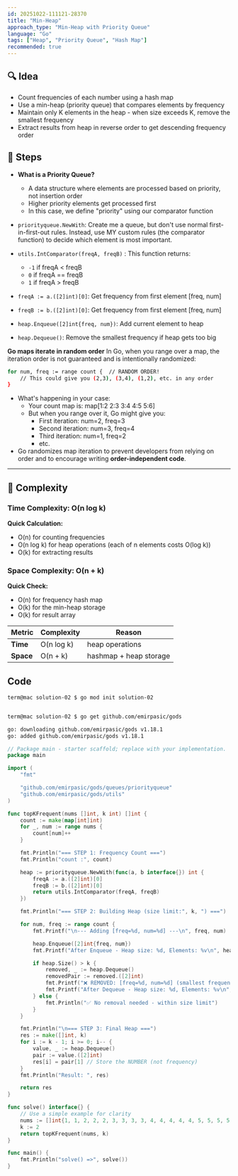 ```yaml
---
id: 20251022-111121-28370
title: "Min-Heap"
approach_type: "Min-Heap with Priority Queue"
language: "Go"
tags: ["Heap", "Priority Queue", "Hash Map"]
recommended: true
---
```


## 🔍 Idea
* Count frequencies of each number using a hash map
* Use a min-heap (priority queue) that compares elements by frequency
* Maintain only K elements in the heap - when size exceeds K, remove the smallest frequency
* Extract results from heap in reverse order to get descending frequency order

## 🧩 Steps
* **What is a Priority Queue?**
    * A data structure where elements are processed based on priority, not insertion order
    * Higher priority elements get processed first
    * In this case, we define "priority" using our comparator function
* `priorityqueue.NewWith`: Create me a queue, but don't use normal first-in-first-out rules. Instead, use MY custom rules (the comparator function) to decide which element is most important.
* `utils.IntComparator(freqA, freqB)` : This function returns:
    * `-1` if freqA < freqB
    * `0` if freqA == freqB 
    * `1` if freqA > freqB
* `freqA := a.([2]int)[0]`: Get frequency from first   element [freq, num]
* `freqB := b.([2]int)[0]`: Get frequency from first element [freq, num]

* `heap.Enqueue([2]int{freq, num})`: Add current element to heap
* `heap.Dequeue()`: Remove the smallest frequency if heap gets too big


**Go maps iterate in random order** 
In Go, when you range over a map, the iteration order is not guaranteed and is intentionally randomized:
```bash
for num, freq := range count {  // RANDOM ORDER!
    // This could give you (2,3), (3,4), (1,2), etc. in any order
}

```
* What's happening in your case:
    * Your count map is: map[1:2 2:3 3:4 4:5 5:6]
    * But when you range over it, Go might give you:
        * First iteration: num=2, freq=3
        * Second iteration: num=3, freq=4
        * Third iteration: num=1, freq=2
        * etc.
* Go randomizes map iteration to prevent developers from relying on order and to encourage writing **order-independent code**.

---

## 🧮 Complexity

### Time Complexity: O(n log k)
**Quick Calculation:**
- O(n) for counting frequencies
- O(n log k) for heap operations (each of n elements costs O(log k))
- O(k) for extracting results

### Space Complexity: O(n + k)
**Quick Check:**
- O(n) for frequency hash map
- O(k) for the min-heap storage
- O(k) for result array

| Metric  |  Complexity | Reason |
|---------|-------------|--------|
| **Time**  | O(n log k) | heap operations |
| **Space** | O(n + k) | hashmap + heap storage |

## Code

```bash
term@mac solution-02 $ go mod init solution-02


term@mac solution-02 $ go get github.com/emirpasic/gods

go: downloading github.com/emirpasic/gods v1.18.1
go: added github.com/emirpasic/gods v1.18.1
```

```go
// Package main - starter scaffold; replace with your implementation.
package main

import (
	"fmt"

	"github.com/emirpasic/gods/queues/priorityqueue"
	"github.com/emirpasic/gods/utils"
)

func topKFrequent(nums []int, k int) []int {
	count := make(map[int]int)
	for _, num := range nums {
		count[num]++
	}

	fmt.Println("=== STEP 1: Frequency Count ===")
	fmt.Println("count :", count)

	heap := priorityqueue.NewWith(func(a, b interface{}) int {
		freqA := a.([2]int)[0]
		freqB := b.([2]int)[0]
		return utils.IntComparator(freqA, freqB)
	})

	fmt.Println("=== STEP 2: Building Heap (size limit:", k, ") ===")

	for num, freq := range count {
		fmt.Printf("\n--- Adding [freq=%d, num=%d] ---\n", freq, num)

		heap.Enqueue([2]int{freq, num})
		fmt.Printf("After Enqueue - Heap size: %d, Elements: %v\n", heap.Size(), heap.Values())

		if heap.Size() > k {
			removed, _ := heap.Dequeue()
			removedPair := removed.([2]int)
			fmt.Printf("❌ REMOVED: [freq=%d, num=%d] (smallest frequency)\n", removedPair[0], removedPair[1])
			fmt.Printf("After Dequeue - Heap size: %d, Elements: %v\n", heap.Size(), heap.Values())
		} else {
			fmt.Println("✅ No removal needed - within size limit")
		}
	}

	fmt.Println("\n=== STEP 3: Final Heap ===")
	res := make([]int, k)
	for i := k - 1; i >= 0; i-- {
		value, _ := heap.Dequeue()
		pair := value.([2]int)
		res[i] = pair[1] // Store the NUMBER (not frequency)
	}
	fmt.Println("Result: ", res)

	return res
}

func solve() interface{} {
	// Use a simple example for clarity
	nums := []int{1, 1, 2, 2, 2, 3, 3, 3, 3, 4, 4, 4, 4, 4, 5, 5, 5, 5, 5, 5}
	k := 2
	return topKFrequent(nums, k)
}

func main() {
	fmt.Println("solve() =>", solve())
}

```